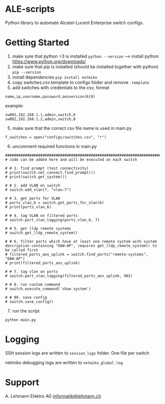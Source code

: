 # ALE-scripts
Python library to automate Alcatel-Lucent Enterprise switch configs.

# Getting Started
1. make sure that python >3 is installed
`python --version`
--> install python https://www.python.org/downloads/
2. make sure that pip is installed (should be installed together with python)
`pip --version`
3. install dependencies
`pip install netmiko`
4. copy switches.csv.template to configs folder and remove `.template`
5. add switches with credentials to the csv, format
```
name,ip,username,password,aosversion(6|8)
```
example:
```
sw001,192.168.1.1,admin,switch,6
sw002,192.168.1.2,admin,switch,8
```
5. make sure that the correct csv file name is used in main.py
```
f_switches = open("configs/switches.csv", "r")
```
6. uncomment required functions in main.py
```
####################################################################################################
# code can be added here and will be executed on each switch

# # 1. find prompt (test connectivity)
# print(switch.net_connect.find_prompt())
# print(switch.get_system())

# # 2. add VLAN on switch
# switch.add_vlan(7, "vlan-7")

# # 3. get ports for VLAN
# ports_vlan_6 = switch.get_ports_for_vlan(6)
# print(ports_vlan_6)

# # 4. tag VLAN on filtered ports
# switch.port_vlan_tagging(ports_vlan_6, 7)

# # 5. get lldp remote systems
# switch.get_lldp_remote_system()

# # 6. filter ports which have at least one remote system with system description containing "OAW-AP", requires get_lldp_remote_system() to be called first
# filtered_ports_aos_uplink = switch.find_ports("remote-systems", "OAW-AP")
# print(filtered_ports_aos_uplink)

# # 7. tag vlan on ports
# switch.port_vlan_tagging(filtered_ports_aos_uplink, 402)

# # 8. run custom command
# switch.execute_command('show system')

# # 99. save config
# switch.save_config()
```

7. run the script
```
python main.py
```

# Logging
SSH session logs are written to `session_logs` folder. One file per switch

netmiko debugging logs are written to `netmiko_global.log`

# Support
A. Lehmann Elektro AG
informatik@lehmann.ch